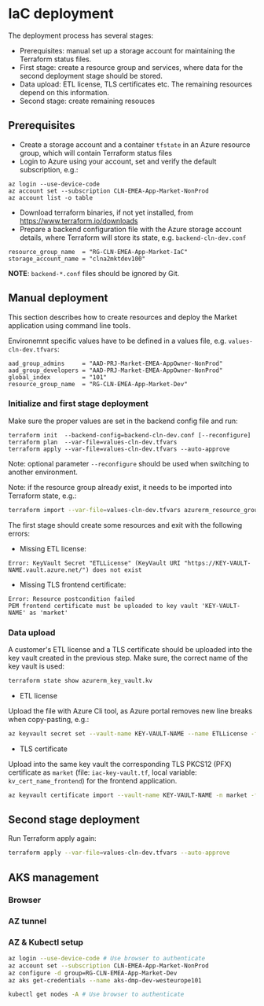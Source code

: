 # IaC deployment

The deployment process has several stages:
- Prerequisites: manual set up a storage account for maintaining the Terraform status files.
- First stage: create a resource group and services, where data for the second deployment stage should be stored.
- Data upload: ETL license, TLS certificates etc. The remaining resources depend on this information.
- Second stage: create remaining resouces

## Prerequisites

- Create a storage account and a container `tfstate` in an Azure resource group, which will contain Terraform status files
- Login to Azure using your account, set and verify the default subscription, e.g.:
```
az login --use-device-code
az account set --subscription CLN-EMEA-App-Market-NonProd
az account list -o table
```
- Download terraform binaries, if not yet installed, from https://www.terraform.io/downloads
- Prepare a backend configuration file with the Azure storage account details, where Terraform will store its state, e.g. `backend-cln-dev.conf`
```
resource_group_name  = "RG-CLN-EMEA-App-Market-IaC"
storage_account_name = "clna2mktdev100"
```
**NOTE**: `backend-*.conf` files should be ignored by Git.

## Manual deployment
This section describes how to create resources and deploy the Market application using command line tools.

Environemnt specific values have to be defined in a values file, e.g. `values-cln-dev.tfvars`:
```
aad_group_admins     = "AAD-PRJ-Market-EMEA-AppOwner-NonProd"
aad_group_developers = "AAD-PRJ-Market-EMEA-AppOwner-NonProd"
global_index         = "101"
resource_group_name  = "RG-CLN-EMEA-App-Market-Dev"
```


### Initialize and first stage deployment 
Make sure the proper values are set in the backend config file and run:
```
terraform init  --backend-config=backend-cln-dev.conf [--reconfigure]
terraform plan  --var-file=values-cln-dev.tfvars
terraform apply --var-file=values-cln-dev.tfvars --auto-approve
```
Note: optional parameter `--reconfigure` should be used when switching to another environment.

Note: if the resource group already exist, it needs to be imported into Terraform state, e.g.:
```bash
terraform import --var-file=values-cln-dev.tfvars azurerm_resource_group.rg "/subscriptions/00000000-0000-0000-0000-000000000000/resourceGroups/RG-CLN-EMEA-App-Market-Dev" 
```

The first stage should create some resources and exit with the following errors:
- Missing ETL license:
```
Error: KeyVault Secret "ETLLicense" (KeyVault URI "https://KEY-VAULT-NAME.vault.azure.net/") does not exist
```
- Missing TLS frontend certificate:
```
Error: Resource postcondition failed
PEM frontend certificate must be uploaded to key vault 'KEY-VAULT-NAME' as 'market'
```

### Data upload

A customer's ETL license and a TLS certificate should be uploaded into the key vault created in the previous step.
Make sure, the correct name of the key vault is used:

```bash
terraform state show azurerm_key_vault.kv
```

- ETL license

Upload the file with Azure Cli tool, as Azure portal removes new line breaks when copy-pasting, e.g.:

```bash
az keyvault secret set --vault-name KEY-VAULT-NAME --name ETLLicense -f "/path/to/ETLLicense.lic" -o none
```

- TLS certificate

Upload into the same key vault the corresponding TLS PKCS12 (PFX) certificate as `market` (file: `iac-key-vault.tf`, local variable: `kv_cert_name_frontend`) for the frontend application.
```bash
az keyvault certificate import --vault-name KEY-VAULT-NAME -n market -f "/PATH/TO/PKCS12_cert_and_priv_key.pfx" [--password CERT_PASSWORD] -o none
```

## Second stage deployment

Run Terraform apply again:
```bash
terraform apply --var-file=values-cln-dev.tfvars --auto-approve
```

## AKS management

### Browser

### AZ tunnel

### AZ & Kubectl setup

```bash
az login --use-device-code # Use browser to authenticate
az account set --subscription CLN-EMEA-App-Market-NonProd
az configure -d group=RG-CLN-EMEA-App-Market-Dev
az aks get-credentials --name aks-dmp-dev-westeurope101 

kubectl get nodes -A # Use browser to authenticate
```